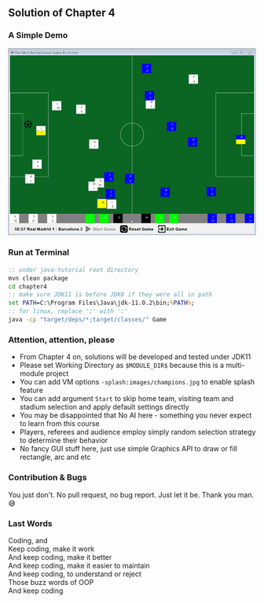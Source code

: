 ## Solution of Chapter 4

### A Simple Demo
[![Solution Demo](images/screenshot.png)](https://www.youtube.com/watch?v=HNdGkdN7U0c&feature=youtu.be)

### Run at Terminal
```cmd
:: under java-tutorial root directory
mvn clean package
cd chapter4
:: make sure JDK11 is before JDK8 if they were all in path
set PATH=C:\Program Files\Java\jdk-11.0.2\bin;%PATH%;
:: for linux, replace ';' with ':'
java -cp "target/deps/*;target/classes/" Game
```

### Attention, attention, please
* From Chapter 4 on, solutions will be developed and tested under JDK11
* Please set Working Directory as `$MODULE_DIR$` because this is a multi-module project
* You can add VM options `-splash:images/champions.jpg` to enable splash feature
* You can add argument `Start` to skip home team, visiting team and stadium selection and apply
default settings directly
* You may be disappointed that No AI here - something you never expect to learn from this course
* Players, referees and audience employ simply random selection strategy to determine their behavior
* No fancy GUI stuff here, just use simple Graphics API to draw or fill rectangle, arc and etc

### Contribution & Bugs
You just don't. No pull request, no bug report. Just let it be. Thank you man.😅

### Last Words
Coding, and  
Keep coding, make it work  
And keep coding, make it better  
And keep coding, make it easier to maintain  
And keep coding, to understand or reject  
Those buzz words of OOP  
And keep coding